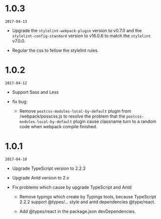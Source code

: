 # 1.0.3

`2017-04-13`

* Upgrade the `stylelint-webpack-plugin` version to v0.7.0 and the `stylelint-config-standard` version to v16.0.6 to match the `stylelint` v7.0.0.

* Regular the css to fellow the stylelint rules.

# 1.0.2

`2017-04-12`

* Support Sass and Less
* fix bug:

    - Remove `postcss-modules-local-by-default` plugin from /webpack/posscss.js to resolve the problem that the `postcss-modules-local-by-default` plugin cause classname turn to a random code when webpack compile finished.


# 1.0.1

`2017-04-10`

* Upgrade TypeScript version to 2.2.2

* Upgrade Antd version to 2.x

* Fix problems which cause by upgrade TypeScript and Antd

    - Remove typings which create by Typings tools, because TypeScript 2.2.2 support @types/... style and antd dependencies @type/react.

    - Add @types/react in the package.json devDependencies.

